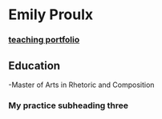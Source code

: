 # Emily Proulx 
### [teaching portfolio](https://sites.google.com/u/0/d/1bGayKkpNBIt90IGL3PcSSmKo01afqqMK/preview)
## Education 
-Master of Arts in Rhetoric and Composition 

### My practice subheading three 
